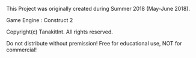 This Project was originally created during Summer 2018 (May-June 2018).

Game Engine : Construct 2

Copyright(c) TanakitInt. All rights reserved.

Do not distribute without premission!
Free for educational use, NOT for commercial!
